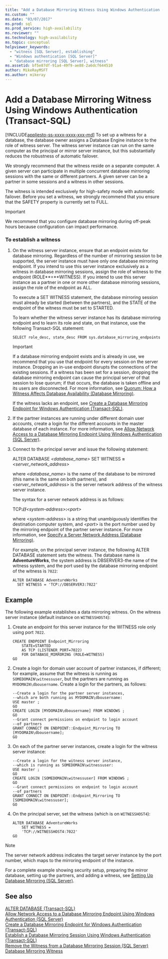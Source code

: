 ```yaml
---
title: "Add a Database Mirroring Witness Using Windows Authentication (Transact-SQL) | Microsoft Docs"
ms.custom: ""
ms.date: "03/07/2017"
ms.prod: sql
ms.prod_service: high-availability
ms.reviewer: ""
ms.technology: high-availability
ms.topic: conceptual
helpviewer_keywords: 
  - "witness [SQL Server], establishing"
  - "Windows authentication [SQL Server]"
  - "database mirroring [SQL Server], witness"
ms.assetid: bf5e87df-91a4-49f9-ae88-2a6dcf644510
author: MikeRayMSFT
ms.author: mikeray
---
```

# Add a Database Mirroring Witness Using Windows Authentication (Transact-SQL)
[!INCLUDE[appliesto-ss-xxxx-xxxx-xxx-md](../../includes/appliesto-ss-xxxx-xxxx-xxx-md.md)]
  To set up a witness for a database, the database owner assigns a Database Engine instance to the role of witness server. The witness server instance can run on the same computer as the principal or mirror server instance, but this substantially reduces the robustness of automatic failover.  
  
 We strongly recommend that the witness reside on a separate computer. A given server can participate in multiple concurrent database mirroring sessions with the same or different partners. A given server can be a partner in some sessions and a witness in other sessions.  
  
 The witness is intended exclusively for high-safety mode with automatic failover. Before you set a witness, we strongly recommend that you ensure that the SAFETY property is currently set to FULL.  
  
> [!IMPORTANT]  
>  We recommend that you configure database mirroring during off-peak hours because configuration can impact performance.  
  
### To establish a witness  
  
1.  On the witness server instance, ensure that an endpoint exists for database mirroring. Regardless of the number of mirroring session to be supported, the server instance must have only one database mirroring endpoint. If you intend to use this server instance exclusively as a witness in database mirroring sessions, assign the role of witness to the endpoint (ROLE**=**WITNESS). If you intend to use this server instance as a partner in one or more other database mirroring sessions, assign the role of the endpoint as ALL.  
  
     To execute a SET WITNESS statement, the database mirroring session must already be started (between the partners), and the STATE of the endpoint of the witness must be set to STARTED.  
  
     To learn whether the witness server instance has its database mirroring endpoint and to learn its role and state, on that instance, use the following Transact-SQL statement:  
  
    ```  
    SELECT role_desc, state_desc FROM sys.database_mirroring_endpoints  
    ```  
  
    > [!IMPORTANT]  
    >  If a database mirroring endpoint exists and is already in use, we recommend that you use that endpoint for every session on the server instance. Dropping an in-use endpoint disrupts the connections of the existing sessions. If a witness has been set for a session, dropping the database mirroring endpoint can cause the principal server of that session to lose quorum; if that occurs, the database is taken offline and its users are disconnected. For more information, see [Quorum: How a Witness Affects Database Availability &#40;Database Mirroring&#41;](../../database-engine/database-mirroring/quorum-how-a-witness-affects-database-availability-database-mirroring.md).  
  
     If the witness lacks an endpoint, see [Create a Database Mirroring Endpoint for Windows Authentication &#40;Transact-SQL&#41;](../../database-engine/database-mirroring/create-a-database-mirroring-endpoint-for-windows-authentication-transact-sql.md).  
  
2.  If the partner instances are running under different domain user accounts, create a login for the different accounts in the master database of each instance. For more information, see [Allow Network Access to a Database Mirroring Endpoint Using Windows Authentication &#40;SQL Server&#41;](../../database-engine/database-mirroring/database-mirroring-allow-network-access-windows-authentication.md).  
  
3.  Connect to the principal server and issue the following statement:  
  
     ALTER DATABASE *<database_name>* SET WITNESS **=**_<server_network_address>_  
  
     where *<database_name>* is the name of the database to be mirrored (this name is the same on both partners), and *<server_network_address>* is the server network address of the witness server instance.  
  
     The syntax for a server network address is as follows:  
  
     TCP<b>://</b>_\<system-address>_<b>:</b>_\<port>_  
  
     where \<*system-address>* is a string that unambiguously identifies the destination computer system, and \<*port>* is the port number used by the mirroring endpoint of the partner server instance. For more information, see [Specify a Server Network Address &#40;Database Mirroring&#41;](../../database-engine/database-mirroring/specify-a-server-network-address-database-mirroring.md).  
  
     For example, on the principal server instance, the following ALTER DATABASE statement sets the witness. The database name is **AdventureWorks**, the system address is DBSERVER3-the name of the witness system, and the port used by the database mirroring endpoint of the witness is `7022`:  
  
    ```  
    ALTER DATABASE AdventureWorks   
      SET WITNESS = 'TCP://DBSERVER3:7022'  
    ```  
  
## Example  
 The following example establishes a data mirroring witness. On the witness server instance (default instance on `WITNESSHOST4`):  
  
1.  Create an endpoint for this server instance for the WITNESS role only using port `7022`.  
  
    ```  
    CREATE ENDPOINT Endpoint_Mirroring  
        STATE=STARTED   
        AS TCP (LISTENER_PORT=7022)   
        FOR DATABASE_MIRRORING (ROLE=WITNESS)  
    GO  
    ```  
  
2.  Create a login for domain user account of partner instances, if different; for example, assume that the witness is running as `SOMEDOMAIN\witnessuser`, but the partners are running as `MYDOMAIN\dbousername`. Create a login for the partners, as follows:  
  
    ```  
    --Create a login for the partner server instances,  
    --which are both running as MYDOMAIN\dbousername:  
    USE master ;  
    GO  
    CREATE LOGIN [MYDOMAIN\dbousername] FROM WINDOWS ;  
    GO  
    --Grant connect permissions on endpoint to login account   
    --of partners  
    GRANT CONNECT ON ENDPOINT::Endpoint_Mirroring TO [MYDOMAIN\dbousername];  
    GO  
    ```  
  
3.  On each of the partner server instances, create a login for the witness server instance:  
  
    ```  
    --Create a login for the witness server instance,  
    --which is running as SOMEDOMAIN\witnessuser:  
    USE master ;  
    GO  
    CREATE LOGIN [SOMEDOMAIN\witnessuser] FROM WINDOWS ;  
    GO  
    --Grant connect permissions on endpoint to login account   
    --of partners  
    GRANT CONNECT ON ENDPOINT::Endpoint_Mirroring TO [SOMEDOMAIN\witnessuser];  
    GO  
    ```  
  
4.  On the principal server, set the witness (which is on `WITNESSHOST4`):  
  
    ```  
    ALTER DATABASE AdventureWorks   
        SET WITNESS =   
        'TCP://WITNESSHOST4:7022'  
    GO  
    ```  
  
> [!NOTE]  
>  The server network address indicates the target server instance by the port number, which maps to the mirroring endpoint of the instance.  
  
 For a complete example showing security setup, preparing the mirror database, setting up the partners, and adding a witness, see [Setting Up Database Mirroring &#40;SQL Server&#41;](../../database-engine/database-mirroring/setting-up-database-mirroring-sql-server.md).  
  
## See also  
 [ALTER DATABASE &#40;Transact-SQL&#41;](../../t-sql/statements/alter-database-transact-sql.md)   
 [Allow Network Access to a Database Mirroring Endpoint Using Windows Authentication &#40;SQL Server&#41;](../../database-engine/database-mirroring/database-mirroring-allow-network-access-windows-authentication.md)   
 [Create a Database Mirroring Endpoint for Windows Authentication &#40;Transact-SQL&#41;](../../database-engine/database-mirroring/create-a-database-mirroring-endpoint-for-windows-authentication-transact-sql.md)   
 [Establish a Database Mirroring Session Using Windows Authentication &#40;Transact-SQL&#41;](../../database-engine/database-mirroring/database-mirroring-establish-session-windows-authentication.md)   
 [Remove the Witness from a Database Mirroring Session &#40;SQL Server&#41;](../../database-engine/database-mirroring/remove-the-witness-from-a-database-mirroring-session-sql-server.md)   
 [Database Mirroring Witness](../../database-engine/database-mirroring/database-mirroring-witness.md)  
  
  
